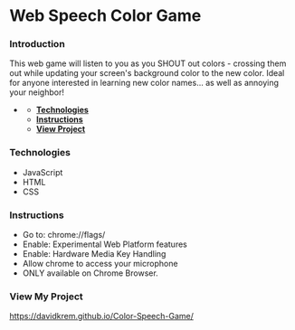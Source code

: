 # **Web Speech Color Game**

### **Introduction**

This web game will listen to you as you SHOUT out colors - crossing them out while updating your screen's background color to the new color. Ideal for anyone interested in learning new color names... as well as annoying your neighbor!

- [](#)

  - [**Technologies**](#technologies)
  - [**Instructions**](#project-status)
  - [**View Project**](#other-information)

### **Technologies**

- JavaScript
- HTML
- CSS

### **Instructions**

- Go to: chrome://flags/
- Enable: Experimental Web Platform features
- Enable: Hardware Media Key Handling
- Allow chrome to access your microphone
- ONLY available on Chrome Browser.

### **View My Project**

<https://davidkrem.github.io/Color-Speech-Game/>
